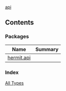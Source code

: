 [api](./index.md)

## Contents

### Packages

| Name | Summary |
|---|---|
| [hermit.api](autoreset.api/index.md) |  |

### Index

[All Types](alltypes/index.md)
